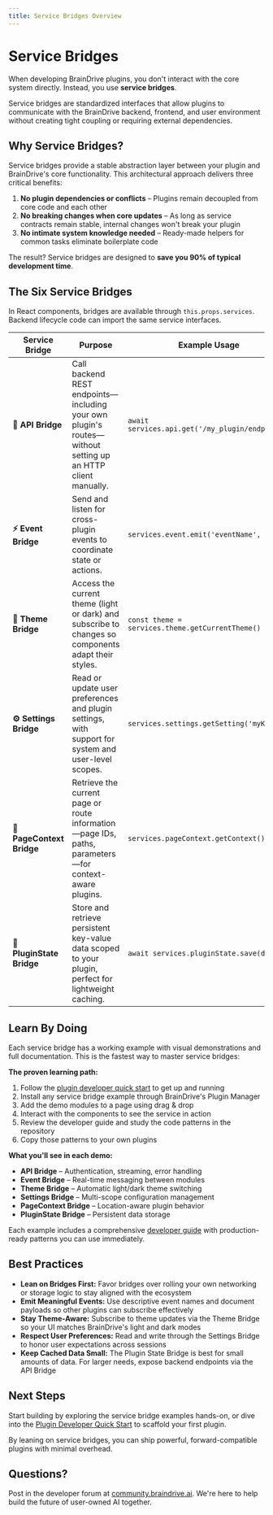 ```yaml
---
title: Service Bridges Overview
---
```


# Service Bridges

When developing BrainDrive plugins, you don't interact with the core system directly. Instead, you use **service bridges**.

Service bridges are standardized interfaces that allow plugins to communicate with the BrainDrive backend, frontend, and user environment without creating tight coupling or requiring external dependencies.

## Why Service Bridges?

Service bridges provide a stable abstraction layer between your plugin and BrainDrive's core functionality. This architectural approach delivers three critical benefits:

1. **No plugin dependencies or conflicts** – Plugins remain decoupled from core code and each other
2. **No breaking changes when core updates** – As long as service contracts remain stable, internal changes won't break your plugin
3. **No intimate system knowledge needed** – Ready-made helpers for common tasks eliminate boilerplate code

The result? Service bridges are designed to **save you 90% of typical development time**.

## The Six Service Bridges

In React components, bridges are available through `this.props.services`. Backend lifecycle code can import the same service interfaces.

<table className="service-bridges-table">
  <colgroup>
    <col className="service-bridges-table__col--bridge" />
    <col className="service-bridges-table__col--purpose" />
    <col className="service-bridges-table__col--usage" />
    <col className="service-bridges-table__col--demo" />
  </colgroup>
  <thead>
    <tr>
      <th>Service Bridge</th>
      <th>Purpose</th>
      <th>Example Usage</th>
      <th>Working Demo</th>
    </tr>
  </thead>
  <tbody>
    <tr>
      <td><strong>🔗 API Bridge</strong></td>
      <td>Call backend REST endpoints—including your own plugin's routes—without setting up an HTTP client manually.</td>
      <td><code>await services.api.get('/my_plugin/endpoint')</code></td>
      <td><a href="https://github.com/BrainDriveAI/BrainDrive-API-Service-Bridge-Example-Plugin">ServiceExample_API</a></td>
    </tr>
    <tr>
      <td><strong>⚡ Event Bridge</strong></td>
      <td>Send and listen for cross-plugin events to coordinate state or actions.</td>
      <td><code>services.event.emit('eventName', data)</code></td>
      <td><a href="https://github.com/BrainDriveAI/BrainDrive-Events-Service-Bridge-Example-Plugin">ServiceExample_Events</a></td>
    </tr>
    <tr>
      <td><strong>🎨 Theme Bridge</strong></td>
      <td>Access the current theme (light or dark) and subscribe to changes so components adapt their styles.</td>
      <td><code>const theme = services.theme.getCurrentTheme()</code></td>
      <td><a href="https://github.com/BrainDriveAI/BrainDrive-Theme-Service-Bridge-Example-Plugin">ServiceExample_Theme</a></td>
    </tr>
    <tr>
      <td><strong>⚙️ Settings Bridge</strong></td>
      <td>Read or update user preferences and plugin settings, with support for system and user-level scopes.</td>
      <td><code>services.settings.getSetting('myKey')</code></td>
      <td><a href="https://github.com/BrainDriveAI/BrainDrive-Settings-Service-Bridge-Example-Plugin">ServiceExample_Settings</a></td>
    </tr>
    <tr>
      <td><strong>📍 PageContext Bridge</strong></td>
      <td>Retrieve the current page or route information—page IDs, paths, parameters—for context-aware plugins.</td>
      <td><code>services.pageContext.getContext()</code></td>
      <td><a href="https://github.com/BrainDriveAI/BrainDrive-Page-Context-Service-Bridge-Example-Plugin">ServiceExample_PageContext</a></td>
    </tr>
    <tr>
      <td><strong>💾 PluginState Bridge</strong></td>
      <td>Store and retrieve persistent key-value data scoped to your plugin, perfect for lightweight caching.</td>
      <td><code>await services.pluginState.save(data)</code></td>
      <td><a href="https://github.com/BrainDriveAI/BrainDrive-Plugin-State-Service-Bridge-Example-Plugin">ServiceExample_PluginState</a></td>
    </tr>
  </tbody>
</table>

## Learn By Doing

Each service bridge has a working example with visual demonstrations and full documentation. This is the fastest way to master service bridges:

**The proven learning path:**

1. Follow the [plugin developer quick start](https://docs.braindrive.ai/core/getting-started/plugin-developer-quickstart) to get up and running
2. Install any service bridge example through BrainDrive's Plugin Manager
3. Add the demo modules to a page using drag & drop
4. Interact with the components to see the service in action
5. Review the developer guide and study the code patterns in the repository
6. Copy those patterns to your own plugins

**What you'll see in each demo:**

- **API Bridge** – Authentication, streaming, error handling
- **Event Bridge** – Real-time messaging between modules
- **Theme Bridge** – Automatic light/dark theme switching
- **Settings Bridge** – Multi-scope configuration management
- **PageContext Bridge** – Location-aware plugin behavior
- **PluginState Bridge** – Persistent data storage

Each example includes a comprehensive [developer guide](https://github.com/BrainDriveAI/BrainDrive-API-Service-Bridge-Example-Plugin/blob/main/DEVELOPER_GUIDE.md) with production-ready patterns you can use immediately.

## Best Practices

- **Lean on Bridges First:** Favor bridges over rolling your own networking or storage logic to stay aligned with the ecosystem
- **Emit Meaningful Events:** Use descriptive event names and document payloads so other plugins can subscribe effectively
- **Stay Theme-Aware:** Subscribe to theme updates via the Theme Bridge so your UI matches BrainDrive's light and dark modes
- **Respect User Preferences:** Read and write through the Settings Bridge to honor user expectations across sessions
- **Keep Cached Data Small:** The Plugin State Bridge is best for small amounts of data. For larger needs, expose backend endpoints via the API Bridge

## Next Steps

Start building by exploring the service bridge examples hands-on, or dive into the [Plugin Developer Quick Start](https://docs.braindrive.ai/core/getting-started/plugin-developer-quickstart) to scaffold your first plugin.

By leaning on service bridges, you can ship powerful, forward-compatible plugins with minimal overhead.

## Questions?

Post in the developer forum at [community.braindrive.ai](https://community.braindrive.ai/). We're here to help build the future of user-owned AI together.
